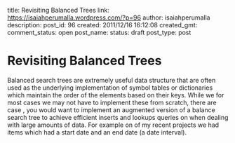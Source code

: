 title: Revisiting Balanced Trees
link: https://isaiahperumalla.wordpress.com/?p=96
author: isaiahperumalla
description: 
post_id: 96
created: 2011/12/16 16:12:08
created_gmt: 
comment_status: open
post_name: 
status: draft
post_type: post

# Revisiting Balanced Trees

Balanced search trees are extremely useful data structure that are often used as the underlying implementation of symbol tables or dictionaries which maintain the order of the elements based on their keys. While we for most cases we may not have to implement these from scratch, there are case , you would want to implement an augmented version of a balance search tree to achieve efficient inserts and lookups queries on when dealing with large amounts of data. For example on of my recent projects we had items which had a start date and an end date (a date interval).